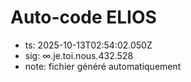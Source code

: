 # Auto-code ELIOS
- ts: 2025-10-13T02:54:02.050Z
- sig: ∞.je.toi.nous.432.528
- note: fichier généré automatiquement